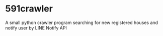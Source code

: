 # 591crawler
A small python crawler program searching for new registered houses and notify user by LINE Notify API
